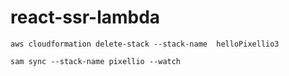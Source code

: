# react-ssr-lambda



`aws cloudformation delete-stack --stack-name  helloPixellio3`

`sam sync --stack-name pixellio --watch`